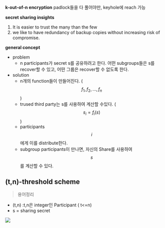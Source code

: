 __k-out-of-n encryption__
padlock들을 다 풀어야만, keyhole에 reach 가능

__secret sharing insights__
1. It is easier to trust the many than the few
2. we like to have redundancy of backup copies without increasing risk of compromise.

__general concept__
- problem
  - n participants가 secret s를 공유하려고 한다. 어떤 subgroups들은 s를 recover할 수 있고, 어떤 그룹은 recover할 수 없도록 한다.
- solution
  - n개의 function들이 만들어진다. ($$f_1, f_2, ...,f_n$$)
  - trused third party는 s를 사용하여 계산할 수있다. ($$s_i=f_i(s)$$)
  - participants $$i$$ 에게 이를 distribute한다.
  - subgroup participants이 만나면, 자신의 Share를 사용하여 $$s$$를 계산할 수 있다.

## (t,n)-threshold scheme

> 용어정리
- (t,n) :t,n은 integer인 Participant ( t<=n)
- s = sharing secret

![](https://images.velog.io/images/yesterdaykite/post/c7eb03fc-e4f7-4f40-9859-c434ab7af779/image.png)

